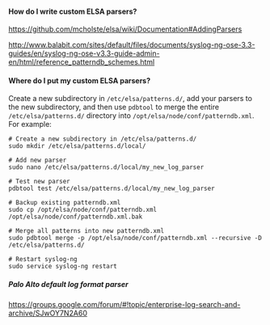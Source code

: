 #### How do I write custom ELSA parsers?

https://github.com/mcholste/elsa/wiki/Documentation#AddingParsers

http://www.balabit.com/sites/default/files/documents/syslog-ng-ose-3.3-guides/en/syslog-ng-ose-v3.3-guide-admin-en/html/reference_patterndb_schemes.html

#### Where do I put my custom ELSA parsers? ####
Create a new subdirectory in `/etc/elsa/patterns.d/`, add your parsers to the new subdirectory, and then use `pdbtool` to merge the entire `/etc/elsa/patterns.d/` directory into `/opt/elsa/node/conf/patterndb.xml`.  For example:
```
# Create a new subdirectory in /etc/elsa/patterns.d/
sudo mkdir /etc/elsa/patterns.d/local/

# Add new parser
sudo nano /etc/elsa/patterns.d/local/my_new_log_parser

# Test new parser
pdbtool test /etc/elsa/patterns.d/local/my_new_log_parser

# Backup existing patterndb.xml
sudo cp /opt/elsa/node/conf/patterndb.xml /opt/elsa/node/conf/patterndb.xml.bak

# Merge all patterns into new patterndb.xml
sudo pdbtool merge -p /opt/elsa/node/conf/patterndb.xml --recursive -D /etc/elsa/patterns.d/

# Restart syslog-ng
sudo service syslog-ng restart
```

##### Palo Alto default log format parser #####

https://groups.google.com/forum/#!topic/enterprise-log-search-and-archive/SJwOY7N2A60